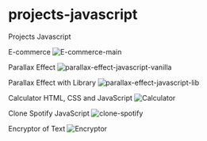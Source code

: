 # projects-javascript
Projects Javascript

E-commerce
![E-commerce-main](https://github.com/AJosafatTG/projects-javascript/assets/65469726/a1d467e5-3400-4561-9e7f-f3e2368acd17)

Parallax Effect
![parallax-effect-javascript-vanilla](https://github.com/AJosafatTG/projects-javascript/assets/65469726/183d5974-5456-494b-ba22-4c16c48eb3a7)

Parallax Effect with Library
![parallax-effect-javascript-lib](https://github.com/AJosafatTG/projects-javascript/assets/65469726/18e71d90-0ed4-41f9-96c2-c67280a67a7c)

Calculator HTML, CSS and JavaScript
![Calculator](https://github.com/AJosafatTG/projects-javascript/assets/65469726/643a9ce5-e86f-4945-a703-fc04900fa175)

Clone Spotify JavaScript
![clone-spotify](https://github.com/AJosafatTG/projects-javascript/assets/65469726/e82bb26f-b347-47df-bb0e-0eff00ee2fac)

Encryptor of Text
![Encryptor](https://github.com/AJosafatTG/projects-javascript/assets/65469726/fcff6820-182c-45e7-b2e9-f3e9d207306d)

